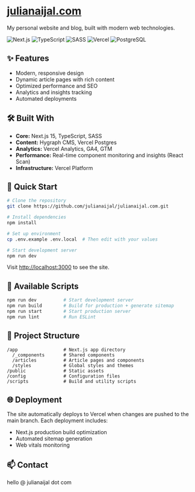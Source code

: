 # [julianaijal.com](https://julianaijal.com/)

My personal website and blog, built with modern web technologies.

![Next.js](https://img.shields.io/badge/Next.js-000000?style=for-the-badge&logo=next.js&logoColor=white)
![TypeScript](https://img.shields.io/badge/TypeScript-007ACC?style=for-the-badge&logo=typescript&logoColor=white)
![SASS](https://img.shields.io/badge/Sass-CC6699?style=for-the-badge&logo=sass&logoColor=white)
![Vercel](https://img.shields.io/badge/Vercel-000000?style=for-the-badge&logo=vercel&logoColor=white)
![PostgreSQL](https://img.shields.io/badge/PostgreSQL-316192?style=for-the-badge&logo=postgresql&logoColor=white)

## ✨ Features

- Modern, responsive design
- Dynamic article pages with rich content
- Optimized performance and SEO
- Analytics and insights tracking
- Automated deployments

## 🛠️ Built With

- **Core:** Next.js 15, TypeScript, SASS
- **Content:** Hygraph CMS, Vercel Postgres
- **Analytics:** Vercel Analytics, GA4, GTM
- **Performance:** Real-time component monitoring and insights (React Scan)
- **Infrastructure:** Vercel Platform

## 🚀 Quick Start

```bash
# Clone the repository
git clone https://github.com/julianaijal/julianaijal.com.git

# Install dependencies
npm install

# Set up environment
cp .env.example .env.local  # Then edit with your values

# Start development server
npm run dev
```

Visit [http://localhost:3000](http://localhost:3000) to see the site.

## 🔧 Available Scripts

```bash
npm run dev          # Start development server
npm run build        # Build for production + generate sitemap
npm run start        # Start production server
npm run lint         # Run ESLint
```

## 📝 Project Structure

```
/app                 # Next.js app directory
  /_components       # Shared components
  /articles          # Article pages and components
  /styles            # Global styles and themes
/public              # Static assets
/config              # Configuration files
/scripts             # Build and utility scripts
```

## 🌐 Deployment

The site automatically deploys to Vercel when changes are pushed to the main branch. Each deployment includes:
- Next.js production build optimization
- Automated sitemap generation
- Web vitals monitoring

## 📫 Contact

hello @ julianaijal dot com
